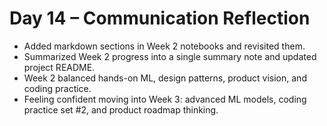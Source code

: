 # Day 14 – Communication Reflection

- Added markdown sections in Week 2 notebooks and revisited them.  
- Summarized Week 2 progress into a single summary note and updated project README.  
- Week 2 balanced hands-on ML, design patterns, product vision, and coding practice.  
- Feeling confident moving into Week 3: advanced ML models, coding practice set #2, and product roadmap thinking.
